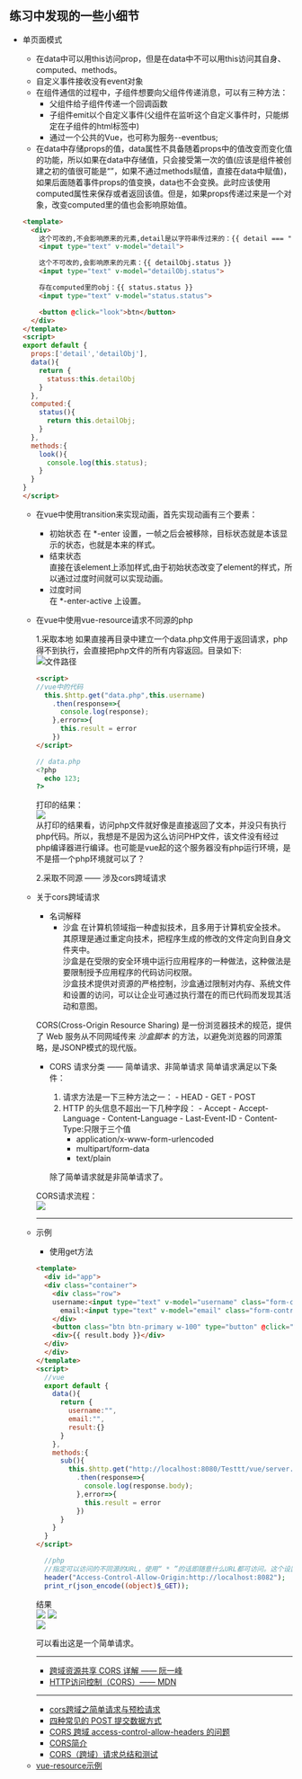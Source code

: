 ## 练习中发现的一些小细节
- 单页面模式
  - 在data中可以用this访问prop，但是在data中不可以用this访问其自身、computed、methods。
  - 自定义事件接收没有event对象
  - 在组件通信的过程中，子组件想要向父组件传递消息，可以有三种方法：  
     - 父组件给子组件传递一个回调函数
     - 子组件emit以个自定义事件(父组件在监听这个自定义事件时，只能绑定在子组件的html标签中)
     - 通过一个公共的Vue，也可称为服务--eventbus;
  - 在data中存储props的值，data属性不具备随着props中的值改变而变化值的功能，所以如果在data中存储值，只会接受第一次的值(应该是组件被创建之初的值很可能是“”，如果不通过methods赋值，直接在data中赋值)，如果后面随着事件props的值变换，data也不会变换。此时应该使用computed属性来保存或者返回该值。但是，如果props传递过来是一个对象，改变computed里的值也会影响原始值。
  
  ```html
  <template>
    <div>
      这个可改的,不会影响原来的元素,detail是以字符串传过来的：{{ detail === "" ? "wait" : detail }}
      <input type="text" v-model="detail">

      这个不可改的,会影响原来的元素：{{ detailObj.status }}
      <input type="text" v-model="detailObj.status">

      存在computed里的obj：{{ status.status }}
      <input type="text" v-model="status.status">

      <button @click="look">btn</button>
    </div>
  </template>
  <script>
  export default {
    props:['detail','detailObj'],
    data(){
      return {
        statuss:this.detailObj
      }
    },
    computed:{
      status(){
        return this.detailObj;
      }
    },
    methods:{
      look(){
        console.log(this.status);
      }
    }
  }
  </script>
  ```
  
  - 在vue中使用transition来实现动画，首先实现动画有三个要素：
    + 初始状态 
      在 *-enter 设置，一帧之后会被移除，目标状态就是本该显示的状态，也就是本来的样式。
    + 结束状态  
      直接在该element上添加样式,由于初始状态改变了element的样式，所以通过过度时间就可以实现动画。
    + 过度时间  
      在 *-enter-active 上设置。

  - 在vue中使用vue-resource请求不同源的php
    
    1.采取本地
    如果直接再目录中建立一个data.php文件用于返回请求，php得不到执行，会直接把php文件的所有内容返回。目录如下:  
    ![文件路径](image/vue-resource.png)  
    
    ```html
    <script>
    //vue中的代码
      this.$http.get("data.php",this.username)
        .then(response=>{
          console.log(response);
        },error=>{
          this.result = error
        })
    </script>
    ```
    ```php
    // data.php
    <?php 
      echo 123;
    ?>
    ```
    打印的结果：  
    ![](image/vue-resource-require-result.png)  
    从打印的结果看，访问php文件就好像是直接返回了文本，并没只有执行php代码。所以，我想是不是因为这么访问PHP文件，该文件没有经过php编译器进行编译。也可能是vue起的这个服务器没有php运行环境，是不是搭一个php环境就可以了？
    
    2.采取不同源 —— 涉及cors跨域请求

  - 关于cors跨域请求
    + 名词解释
      * 沙盒
         在计算机领域指一种虚拟技术，且多用于计算机安全技术。其原理是通过重定向技术，把程序生成的修改的文件定向到自身文件夹中。  
         沙盒是在受限的安全环境中运行应用程序的一种做法，这种做法是要限制授予应用程序的代码访问权限。  
         沙盒技术提供对资源的严格控制，沙盒通过限制对内存、系统文件和设置的访问，可以让企业可通过执行潜在的而已代码而发现其活动和意图。

    CORS(Cross-Origin Resource Sharing) 是一份浏览器技术的规范，提供了 Web 服务从不同网域传来 *沙盒脚本* 的方法，以避免浏览器的同源策略，是JSONP模式的现代版。  
      * CORS 请求分类 —— 简单请求、非简单请求
        简单请求满足以下条件：
          1. 请求方法是一下三种方法之一：
            - HEAD
            - GET
            - POST  
          2. HTTP 的头信息不超出一下几种字段：
            - Accept
            - Accept-Language
            - Content-Language
            - Last-Event-ID
            - Content-Type:只限于三个值 
              + application/x-www-form-urlencoded
              + multipart/form-data
              + text/plain 
        
        除了简单请求就是非简单请求了。
          
    

    CORS请求流程：  
    ![](image/CROS.png)

    <hr>

  + 示例
    * 使用get方法  
      
    ```html
    <template>
      <div id="app">
      <div class="container">
        <div class="row">
        username:<input type="text" v-model="username" class="form-control">
          email:<input type="text" v-model="email" class="form-control">
        </div>
        <button class="btn btn-primary w-100" type="button" @click="sub">btn</button>
        <div>{{ result.body }}</div>
      </div>
      </div>
    </template>
    <script>
      //vue
      export default {
        data(){
          return {
            username:"",
            email:"",
            result:{}
          }
        },
        methods:{
          sub(){
            this.$http.get("http://localhost:8080/Testtt/vue/server.php?username=" + this.username)
              .then(response=>{
                console.log(response.body);
              },error=>{
                this.result = error
              })
          }
        }
      }
    </script>
    ```

    ```php
      //php
      //指定可以访问的不同源的URL，使用“ * ”的话即随意什么URL都可访问。这个设置只支持get方法。
      header("Access-Control-Allow-Origin:http://localhost:8082");
      print_r(json_encode((object)$_GET));
    ```
    结果  
    ![](vue-resource-get-1.png) 
    ![](vue-resource-get-2.png)  
    ![](vue-resource-get-3.png)   

    可以看出这是一个简单请求。

    <hr>
    
    + [跨域资源共享 CORS 详解 —— 阮一峰](http://www.ruanyifeng.com/blog/2016/04/cors.html)
    + [HTTP访问控制（CORS）—— MDN](https://developer.mozilla.org/zh-CN/docs/Web/HTTP/Access_control_CORS)
    
    <hr>
    
    + [cors跨域之简单请求与预检请求](https://segmentfault.com/a/1190000009971254)
    + [四种常见的 POST 提交数据方式 ](http://zccst.iteye.com/blog/2180127)
    + [CORS 跨域 access-control-allow-headers 的问题](https://blog.csdn.net/badboyer/article/details/51261083)
    + [CORS简介](https://www.cnblogs.com/loveis715/p/4592246.html)
    + [CORS（跨域）请求总结和测试](http://www.php.cn/js-tutorial-370087.html)  
    

  - [vue-resource示例](https://www.cnblogs.com/chenhuichao/p/8308993.html)   
  

